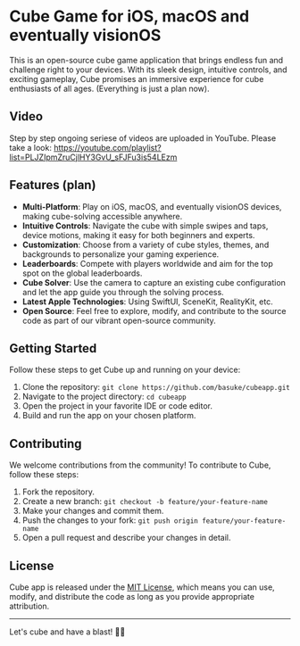 # Cube Game for iOS, macOS and eventually visionOS

This is an open-source cube game application that brings endless fun and challenge right to your devices.
With its sleek design, intuitive controls, and exciting gameplay, Cube promises an immersive experience for cube enthusiasts of all ages.
(Everything is just a plan now).

## Video

Step by step ongoing seriese of videos are uploaded in YouTube. Please take a look:
https://youtube.com/playlist?list=PLJZIpmZruCjlHY3GvU_sFJFu3is54LEzm

## Features (plan)

- **Multi-Platform**: Play on iOS, macOS, and eventually visionOS devices, making cube-solving accessible anywhere.
- **Intuitive Controls**: Navigate the cube with simple swipes and taps, device motions, making it easy for both beginners and experts.
- **Customization**: Choose from a variety of cube styles, themes, and backgrounds to personalize your gaming experience.
- **Leaderboards**: Compete with players worldwide and aim for the top spot on the global leaderboards.
- **Cube Solver**: Use the camera to capture an existing cube configuration and let the app guide you through the solving process.
- **Latest Apple Technologies**: Using SwiftUI, SceneKit, RealityKit, etc.
- **Open Source**: Feel free to explore, modify, and contribute to the source code as part of our vibrant open-source community.

## Getting Started

Follow these steps to get Cube up and running on your device:

1. Clone the repository: `git clone https://github.com/basuke/cubeapp.git`
2. Navigate to the project directory: `cd cubeapp`
3. Open the project in your favorite IDE or code editor.
4. Build and run the app on your chosen platform.

## Contributing

We welcome contributions from the community! To contribute to Cube, follow these steps:

1. Fork the repository.
2. Create a new branch: `git checkout -b feature/your-feature-name`
3. Make your changes and commit them.
4. Push the changes to your fork: `git push origin feature/your-feature-name`
5. Open a pull request and describe your changes in detail.

## License

Cube app is released under the [MIT License](https://opensource.org/licenses/MIT), which means you can use, modify, and distribute the code as long as you provide appropriate attribution.

---

Let's cube and have a blast! 🚀🧊
